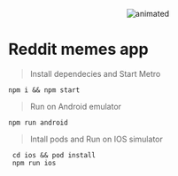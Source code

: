 
<p align="center">
    <img src="AppPreview.gif" alt="animated"/>
</p>


# Reddit memes app


> Install dependecies and Start Metro

```shell
npm i && npm start
```

> Run on Android emulator

```shell
npm run android
```

> Intall pods and Run on IOS simulator

```shell
 cd ios && pod install
 npm run ios
```
